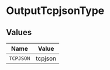 # OutputTcpjsonType


## Values

| Name      | Value     |
| --------- | --------- |
| `TCPJSON` | tcpjson   |